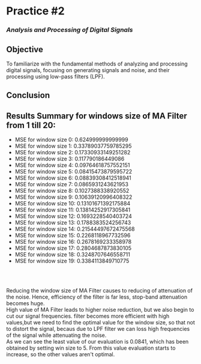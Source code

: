 # Practice #2

### _Analysis and Processing of Digital Signals_

## Objective

To familiarize with the fundamental methods of analyzing and processing
digital signals, focusing on generating signals and noise, and their processing using
low-pass filters (LPF).

## Conclusion

## Results Summary for windows size of MA Filter from 1 till 20:

- MSE for window size 0: 0.624999999999999
- MSE for window size 1: 0.33789037759785295
- MSE for window size 2: 0.17330933149251282
- MSE for window size 3: 0.117790186449086
- MSE for window size 4: 0.09764618757552151
- MSE for window size 5: 0.08415473879595722
- MSE for window size 6: 0.08839308412518941
- MSE for window size 7: 0.0865931243621953
- MSE for window size 8: 0.1027388338920552
- MSE for window size 9: 0.10639120996408322
- MSE for window size 10: 0.13101671392175884
- MSE for window size 11: 0.13814252917305841
- MSE for window size 12: 0.1693228540403724
- MSE for window size 13: 0.1788383524256743
- MSE for window size 14: 0.21544497672475568
- MSE for window size 15: 0.2268118967732596
- MSE for window size 16: 0.2678169233358978
- MSE for window size 17: 0.2804687873830105
- MSE for window size 18: 0.3248707646558711
- MSE for window size 19: 0.3384113849710775

<br/><br/>

Reducing the window size of MA Filter causes to reducing of attenuation of the noise. Hence, efficiency of the filter is far less, stop-band attenuation becomes huge.
<br/>
High value of MA Filter leads to higher noise reduction, but we also begin to cut our signal frequencies.
filter becomes more efficient with high values,but we need to find the optimal value for the window size, so that not to distort the signal, becaus due to LPF filter we can loss high frequencies of the signal while attenuating the noise.
<br/>
As we can see the least value of our evaluation is 0.0841, which has been obtained by setting win size to 5. From this value evaluation starts to increase, so the other values aren't optimal.
